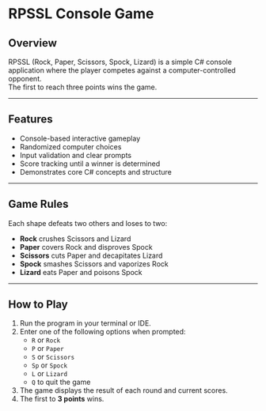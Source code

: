 # RPSSL Console Game

## Overview
RPSSL (Rock, Paper, Scissors, Spock, Lizard) is a simple C# console application where the player competes against a computer-controlled opponent.  
The first to reach three points wins the game.

---

## Features
- Console-based interactive gameplay  
- Randomized computer choices  
- Input validation and clear prompts  
- Score tracking until a winner is determined  
- Demonstrates core C# concepts and structure  

---

## Game Rules
Each shape defeats two others and loses to two:

- **Rock** crushes Scissors and Lizard  
- **Paper** covers Rock and disproves Spock  
- **Scissors** cuts Paper and decapitates Lizard  
- **Spock** smashes Scissors and vaporizes Rock  
- **Lizard** eats Paper and poisons Spock  

---

## How to Play
1. Run the program in your terminal or IDE.  
2. Enter one of the following options when prompted:
   - `R` or `Rock`
   - `P` or `Paper`
   - `S` or `Scissors`
   - `Sp` or `Spock`
   - `L` or `Lizard`
   - `Q` to quit the game  
3. The game displays the result of each round and current scores.  
4. The first to **3 points** wins.


